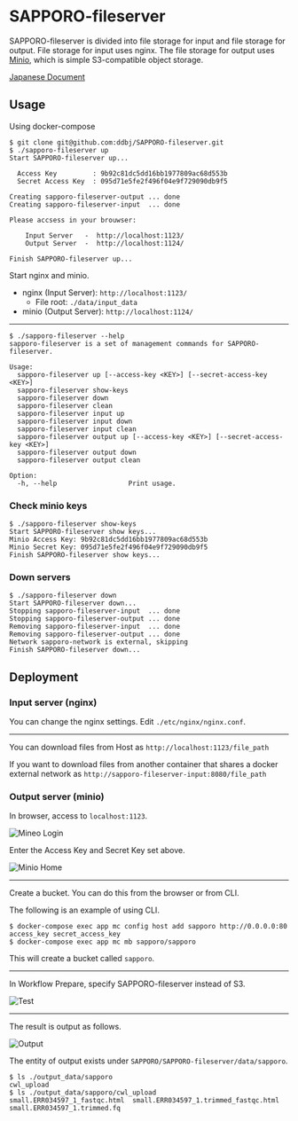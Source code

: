 # SAPPORO-fileserver

SAPPORO-fileserver is divided into file storage for input and file storage for output. File storage for input uses nginx. The file storage for output uses [Minio](https://www.minio.io), which is simple S3-compatible object storage.

[Japanese Document](https://hackmd.io/s/rJHpJwkdE)

## Usage

Using docker-compose

```shell
$ git clone git@github.com:ddbj/SAPPORO-fileserver.git
$ ./sapporo-fileserver up
Start SAPPORO-fileserver up...

  Access Key         : 9b92c81dc5dd16bb1977809ac68d553b
  Secret Access Key  : 095d71e5fe2f496f04e9f729090db9f5

Creating sapporo-fileserver-output ... done
Creating sapporo-fileserver-input  ... done

Please accsess in your brouwser:

    Input Server   -  http://localhost:1123/
    Output Server  -  http://localhost:1124/

Finish SAPPORO-fileserver up...
```

Start nginx and minio.

- nginx (Input Server): `http://localhost:1123/`
  - File root: `./data/input_data`
- minio (Output Server): `http://localhost:1124/`

---

```shell
$ ./sapporo-fileserver --help
sapporo-fileserver is a set of management commands for SAPPORO-fileserver.

Usage:
  sapporo-fileserver up [--access-key <KEY>] [--secret-access-key <KEY>]
  sapporo-fileserver show-keys
  sapporo-fileserver down
  sapporo-fileserver clean
  sapporo-fileserver input up
  sapporo-fileserver input down
  sapporo-fileserver input clean
  sapporo-fileserver output up [--access-key <KEY>] [--secret-access-key <KEY>]
  sapporo-fileserver output down
  sapporo-fileserver output clean

Option:
  -h, --help                  Print usage.
```

### Check minio keys

```shell
$ ./sapporo-fileserver show-keys
Start SAPPORO-fileserver show keys...
Minio Access Key: 9b92c81dc5dd16bb1977809ac68d553b
Minio Secret Key: 095d71e5fe2f496f04e9f729090db9f5
Finish SAPPORO-fileserver show keys...
```

### Down servers

```shell
$ ./sapporo-fileserver down
Start SAPPORO-fileserver down...
Stopping sapporo-fileserver-input  ... done
Stopping sapporo-fileserver-output ... done
Removing sapporo-fileserver-input  ... done
Removing sapporo-fileserver-output ... done
Network sapporo-network is external, skipping
Finish SAPPORO-fileserver down...
```

## Deployment

### Input server (nginx)

You can change the nginx settings. Edit `./etc/nginx/nginx.conf`.

---

You can download files from Host as `http://localhost:1123/file_path`

If you want to download files from another container that shares a docker external network as `http://sapporo-fileserver-input:8080/file_path`

### Output server (minio)

In browser, access to `localhost:1123`.

![Mineo Login](https://i.imgur.com/m1ghCUn.png)

Enter the Access Key and Secret Key set above.

![Minio Home](https://i.imgur.com/zKFAXzd.png)

---

Create a bucket. You can do this from the browser or from CLI.

The following is an example of using CLI.

```shell
$ docker-compose exec app mc config host add sapporo http://0.0.0.0:80 access_key secret_access_key
$ docker-compose exec app mc mb sapporo/sapporo
```

This will create a bucket called `sapporo`.

---

In Workflow Prepare, specify SAPPORO-fileserver instead of S3.

![Test](https://i.imgur.com/y0Tv7JZ.png)

---

The result is output as follows.

![Output](https://i.imgur.com/scZJbcm.png)

The entity of output exists under `SAPPORO/SAPPORO-fileserver/data/sapporo`.

```shell
$ ls ./output_data/sapporo
cwl_upload
$ ls ./output_data/sapporo/cwl_upload
small.ERR034597_1_fastqc.html  small.ERR034597_1.trimmed_fastqc.html  small.ERR034597_1.trimmed.fq
```
